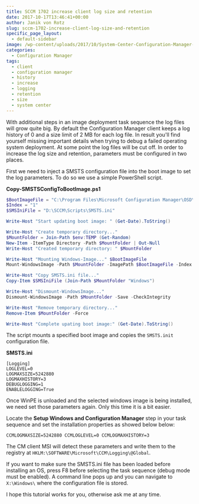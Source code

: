 ```yaml
---
title: SCCM 1702 increase client log size and retention
date: 2017-10-17T13:46:41+00:00
author: Janik von Rotz
slug: sccm-1702-increase-client-log-size-and-retention
specific_page_layout:
  - default-sidebar
image: /wp-content/uploads/2017/10/System-Center-Configuration-Manager-Logo.jpg
categories:
  - Configuration Manager
tags:
  - client
  - configuration manager
  - history
  - increase
  - logging
  - retention
  - size
  - system center
---
```

With additional steps in an image deployment task sequence the log files will grow quite big. By default the Configuration Manager client keeps a log history of 0 and a size limit of 2 MB for each log file. In result you'll find yourself missing important details when trying to debug a failed operating system deployment. At some point the log files will be cut off. In order to increase the log size and retention, parameters must be configured in two places.
<!--more-->

First we need to inject a SMSTS configuration file into the boot image to set the log parameters. To do so we use a simple PowerShell script.

**Copy-SMSTSConfigToBootImage.ps1**

```powershell
$BootImageFile = "C:\Program Files\Microsoft Configuration Manager\OSD\boot\x64\boot.wim"
$Index = "1"
$SMSIniFile = "D:\SCCM\Scripts\SMSTS.ini"

Write-Host "Start updating boot image: " (Get-Date).ToString()

Write-Host "Create temporary directory..."
$MountFolder = Join-Path $env:TEMP (Get-Random)
New-Item -ItemType Directory -Path $MountFolder | Out-Null
Write-Host "Created temporary directory: " $MountFolder

Write-Host "Mounting Windows-Image..." $BootImageFile
Mount-WindowsImage -Path $MountFolder -ImagePath $BootImageFile -Index $Index

Write-Host "Copy SMSTS.ini file..."
Copy-Item $SMSIniFile (Join-Path $MountFolder "Windows")

Write-Host "Dismount-WindowsImage..."
Dismount-WindowsImage -Path $MountFolder -Save -CheckIntegrity

Write-Host "Remove temporary directory..."
Remove-Item $MountFolder -Force

Write-Host "Complete upating boot image:" (Get-Date).ToString()
```

The script mounts a specified boot image and copies the `SMSTS.init` configuration file.

**SMSTS.ini**

```
[Logging]
LOGLEVEL=0
LOGMAXSIZE=5242880
LOGMAXHISTORY=3
DEBUGLOGGING=1
ENABLELOGGING=True
```

Once WinPE is unloaded and the selected windows image is being installed, we need set those parameters again. Only this time it is a bit easier.

Locate the **Setup Windows and Configuration Manager** step in your task sequence and set the installation properties as showed below below:

    CCMLOGMAXSIZE=5242880 CCMLOGLEVEL=0 CCMLOGMAXHISTORY=3

The CM client MSI will detect these parameters and write them to the registry at `HKLM:\SOFTWARE\Microsoft\CCM\Logging\@Global`.

If you want to make sure the SMSTS.ini file has been loaded before installing an OS, press F8 before selecting the task sequence (debug mode must be enabled). A command line pops up and you can navigate to `X:\Windows\` where the configuration file is stored.

I hope this tutorial works for you, otherwise ask me at any time.